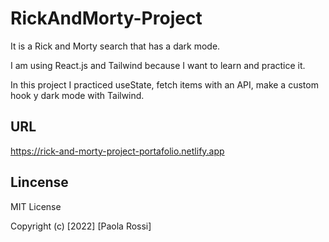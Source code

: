 # RickAndMorty-Project

It is a Rick and Morty search that has a dark mode.

I am using React.js and Tailwind because I want to learn and practice it.

In this project I practiced useState, fetch items with an API, make a custom hook y dark mode with Tailwind.

## URL

https://rick-and-morty-project-portafolio.netlify.app

## Lincense

MIT License

Copyright (c) [2022] [Paola Rossi]
